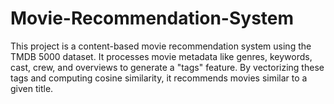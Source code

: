 # Movie-Recommendation-System
This project is a content-based movie recommendation system using the TMDB 5000 dataset. It processes movie metadata like genres, keywords, cast, crew, and overviews to generate a "tags" feature. By vectorizing these tags and computing cosine similarity, it recommends movies similar to a given title.
